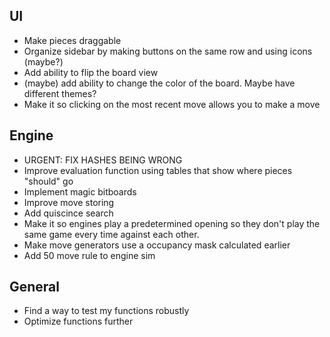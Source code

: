 ## UI

- Make pieces draggable
- Organize sidebar by making buttons on the same row and using icons (maybe?)
- Add ability to flip the board view
- (maybe) add ability to change the color of the board. Maybe have different
  themes?
- Make it so clicking on the most recent move allows you to make a move

## Engine
- URGENT: FIX HASHES BEING WRONG
- Improve evaluation function using tables that show where pieces "should" go
- Implement magic bitboards
- Improve move storing
- Add quiscince search
- Make it so engines play a predetermined opening so they don't play the same
  game every time against each other.
- Make move generators use a occupancy mask calculated earlier
- Add 50 move rule to engine sim

## General

- Find a way to test my functions robustly
- Optimize functions further
